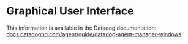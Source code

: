 # Graphical User Interface

This information is available in the Datadog documentation:<br>
[docs.datadoghq.com/agent/guide/datadog-agent-manager-windows][1]

[1]: https://docs.datadoghq.com/agent/guide/datadog-agent-manager-windows
